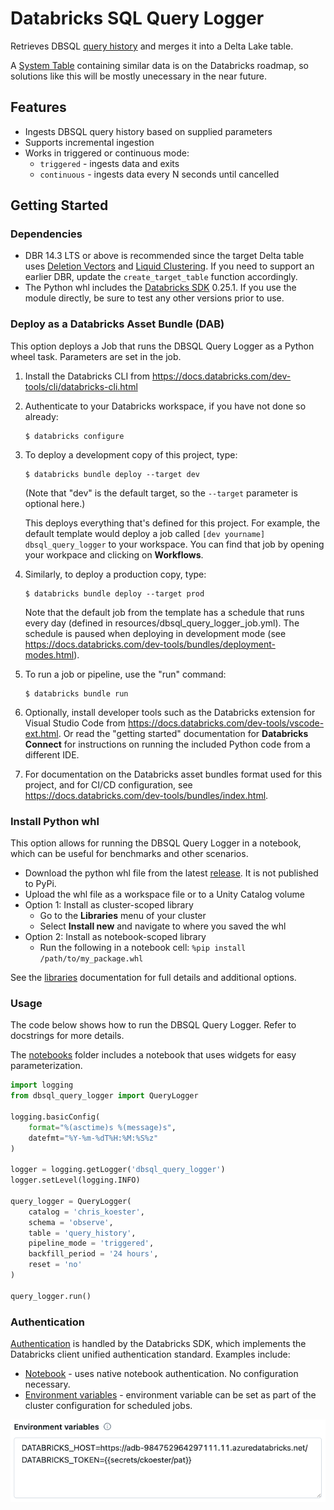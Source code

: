 # Databricks SQL Query Logger

Retrieves DBSQL [query history](https://docs.databricks.com/api/workspace/queryhistory/list) and merges it into a Delta Lake table.

A [System Table](https://docs.databricks.com/en/administration-guide/system-tables/index.html) containing similar data is on the Databricks roadmap, so solutions like this will be mostly unecessary in the near future.

## Features
- Ingests DBSQL query history based on supplied parameters
- Supports incremental ingestion
- Works in triggered or continuous mode:
    - `triggered` - ingests data and exits
    - `continuous` - ingests data every N seconds until cancelled

## Getting Started

### Dependencies

* DBR 14.3 LTS or above is recommended since the target Delta table uses [Deletion Vectors](https://docs.databricks.com/en/delta/deletion-vectors.html) and [Liquid Clustering](https://docs.databricks.com/en/delta/clustering.html). If you need to support an earlier DBR, update the `create_target_table` function accordingly.
* The Python whl includes the [Databricks SDK](https://docs.databricks.com/en/dev-tools/sdk-python.html) 0.25.1. If you use the module directly, be sure to test any other versions prior to use.

### Deploy as a Databricks Asset Bundle (DAB)
This option deploys a Job that runs the DBSQL Query Logger as a Python wheel task. Parameters are set in the job.

1. Install the Databricks CLI from https://docs.databricks.com/dev-tools/cli/databricks-cli.html

2. Authenticate to your Databricks workspace, if you have not done so already:
    ```
    $ databricks configure
    ```

3. To deploy a development copy of this project, type:
    ```
    $ databricks bundle deploy --target dev
    ```
    (Note that "dev" is the default target, so the `--target` parameter
    is optional here.)

    This deploys everything that's defined for this project.
    For example, the default template would deploy a job called
    `[dev yourname] dbsql_query_logger` to your workspace.
    You can find that job by opening your workpace and clicking on **Workflows**.

4. Similarly, to deploy a production copy, type:
   ```
   $ databricks bundle deploy --target prod
   ```

   Note that the default job from the template has a schedule that runs every day
   (defined in resources/dbsql_query_logger_job.yml). The schedule
   is paused when deploying in development mode (see
   https://docs.databricks.com/dev-tools/bundles/deployment-modes.html).

5. To run a job or pipeline, use the "run" command:
   ```
   $ databricks bundle run
   ```

6. Optionally, install developer tools such as the Databricks extension for Visual Studio Code from
   https://docs.databricks.com/dev-tools/vscode-ext.html. Or read the "getting started" documentation for
   **Databricks Connect** for instructions on running the included Python code from a different IDE.

7. For documentation on the Databricks asset bundles format used
   for this project, and for CI/CD configuration, see
   https://docs.databricks.com/dev-tools/bundles/index.html.

### Install Python whl
This option allows for running the DBSQL Query Logger in a notebook, which can be useful for benchmarks and other scenarios.

- Download the python whl file from the latest [release](https://github.com/chris-koester-db/dbsql_query_logger/releases). It is not published to PyPi.
- Upload the whl file as a workspace file or to a Unity Catalog volume
- Option 1: Install as cluster-scoped library
    - Go to the **Libraries** menu of your cluster
    - Select **Install new** and navigate to where you saved the whl
- Option 2: Install as notebook-scoped library
    - Run the following in a notebook cell: `%pip install /path/to/my_package.whl`

See the [libraries](https://docs.databricks.com/en/libraries/index.html) documentation for full details and additional options.

### Usage

The code below shows how to run the DBSQL Query Logger. Refer to docstrings for more details.

The [notebooks](notebooks) folder includes a notebook that uses widgets for easy parameterization.

```python
import logging
from dbsql_query_logger import QueryLogger

logging.basicConfig(
    format="%(asctime)s %(message)s",
    datefmt="%Y-%m-%dT%H:%M:%S%z"
)

logger = logging.getLogger('dbsql_query_logger')
logger.setLevel(logging.INFO)

query_logger = QueryLogger(
    catalog = 'chris_koester',
    schema = 'observe',
    table = 'query_history',
    pipeline_mode = 'triggered',
    backfill_period = '24 hours',
    reset = 'no'
)

query_logger.run()
```

### Authentication
[Authentication](https://docs.databricks.com/en/dev-tools/sdk-python.html#authenticate-the-databricks-sdk-for-python-with-your-databricks-account-or-workspace) is handled by the Databricks SDK, which implements the Databricks client unified authentication standard. Examples include:
- [Notebook](https://docs.databricks.com/en/dev-tools/sdk-python.html#use-the-databricks-sdk-for-python-from-a-databricks-notebook) - uses native notebook authentication. No configuration necessary.
- [Environment variables](https://docs.databricks.com/en/dev-tools/auth/index.html#environment-variables-and-fields-for-client-unified-authentication) - environment variable can be set as part of the cluster configuration for scheduled jobs.

<img src="./assets/img/environment_variables.png" />